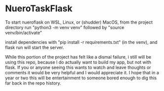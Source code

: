 # NueroTaskFlask

To start nueroflask on WSL, Linux, or (shudder) MacOS, from the project directory run "python3 -m venv venv" followed by "source venv/bin/activate"

install dependencies with "pip install -r requirements.txt" (in the venv), and flask run will start the server.

While this portion of the project has felt like a dismal failure, i still will be using this repo, because I do actually want to build my app, but not with flask. If you or anyone seeing this wants to watch and leave thoughts or comments it would be very helpful and I would appreciate it. I hope that in a year or two this will be entertainment to someone bored enough to dig this far back in the repo history.
